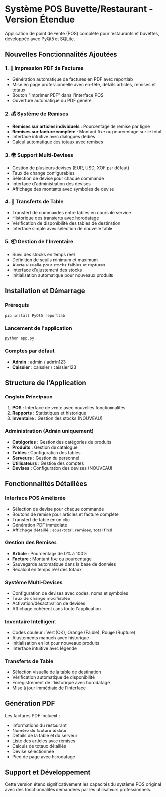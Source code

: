 
# Système POS Buvette/Restaurant - Version Étendue

Application de point de vente (POS) complète pour restaurants et buvettes, développée avec PyQt5 et SQLite.

## Nouvelles Fonctionnalités Ajoutées

### 1. 📄 Impression PDF de Factures
- Génération automatique de factures en PDF avec reportlab
- Mise en page professionnelle avec en-tête, détails articles, remises et totaux
- Bouton "Imprimer PDF" dans l'interface POS
- Ouverture automatique du PDF généré

### 2. 💰 Système de Remises
- **Remises sur articles individuels** : Pourcentage de remise par ligne
- **Remises sur facture complète** : Montant fixe ou pourcentage sur le total
- Interface intuitive avec dialogues dédiés
- Calcul automatique des totaux avec remises

### 3. 🌍 Support Multi-Devises
- Gestion de plusieurs devises (EUR, USD, XOF par défaut)
- Taux de change configurables
- Sélection de devise pour chaque commande
- Interface d'administration des devises
- Affichage des montants avec symboles de devise

### 4. 🔄 Transferts de Table
- Transfert de commandes entre tables en cours de service
- Historique des transferts avec horodatage
- Vérification de disponibilité des tables de destination
- Interface simple avec sélection de nouvelle table

### 5. 📦 Gestion de l'Inventaire
- Suivi des stocks en temps réel
- Définition de seuils minimum et maximum
- Alerte visuelle pour stocks faibles et ruptures
- Interface d'ajustement des stocks
- Initialisation automatique pour nouveaux produits

## Installation et Démarrage

### Prérequis
```bash
pip install PyQt5 reportlab
```

### Lancement de l'application
```bash
python app.py
```

### Comptes par défaut
- **Admin** : admin / admin123
- **Caissier** : caissier / caissier123

## Structure de l'Application

### Onglets Principaux
1. **POS** : Interface de vente avec nouvelles fonctionnalités
2. **Rapports** : Statistiques et historique
3. **Inventaire** : Gestion des stocks (NOUVEAU)

### Administration (Admin uniquement)
- **Catégories** : Gestion des catégories de produits
- **Produits** : Gestion du catalogue
- **Tables** : Configuration des tables
- **Serveurs** : Gestion du personnel
- **Utilisateurs** : Gestion des comptes
- **Devises** : Configuration des devises (NOUVEAU)

## Fonctionnalités Détaillées

### Interface POS Améliorée
- Sélection de devise pour chaque commande
- Boutons de remise pour articles et facture complète
- Transfert de table en un clic
- Génération PDF immédiate
- Affichage détaillé : sous-total, remises, total final

### Gestion des Remises
- **Article** : Pourcentage de 0% à 100%
- **Facture** : Montant fixe ou pourcentage
- Sauvegarde automatique dans la base de données
- Recalcul en temps réel des totaux

### Système Multi-Devises
- Configuration de devises avec codes, noms et symboles
- Taux de change modifiables
- Activation/désactivation de devises
- Affichage cohérent dans toute l'application

### Inventaire Intelligent
- Codes couleur : Vert (OK), Orange (Faible), Rouge (Rupture)
- Ajustements manuels avec historique
- Initialisation en lot pour nouveaux produits
- Interface intuitive avec légende

### Transferts de Table
- Sélection visuelle de la table de destination
- Vérification automatique de disponibilité
- Enregistrement de l'historique avec horodatage
- Mise à jour immédiate de l'interface

## Génération PDF

Les factures PDF incluent :
- Informations du restaurant
- Numéro de facture et date
- Détails de la table et du serveur
- Liste des articles avec remises
- Calculs de totaux détaillés
- Devise sélectionnée
- Pied de page avec horodatage

## Support et Développement

Cette version étend significativement les capacités du système POS original avec des fonctionnalités demandées par les utilisateurs professionnels.
